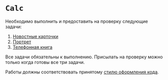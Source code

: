 # `Calc`

Необходимо выполнить и предоставить на проверку следующие задачи:

1. [Новостные карточки](./news/)
2. [Портрет](./portrait/)
3. [Телефонная книга](./phone-book/)

Все задачи обязательны к выполнению. Присылать на проверку можно только когда готовы все три задачи.

Работы должны соответствовать принятому [стилю оформления кода](https://netology-university.bitbucket.io/codestyle/css/).
